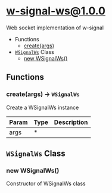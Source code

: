 # w-signal-ws@1.0.0

Web socket implementation of w-signal

+ Functions
  + [create(args)](#w-signal-ws-function-create)
+ [`WSignalWs`](#w-signal-ws-classes) Class
  + [new WSignalWs()](#w-signal-ws-classes-w-signal-ws-constructor)

## Functions

<a class='md-heading-link' name="w-signal-ws-function-create" ></a>

### create(args) -> `WSignalWs`

Create a WSignalWs instance

| Param | Type | Description |
| ----- | --- | -------- |
| args | * |  |



<a class='md-heading-link' name="w-signal-ws-classes"></a>

## `WSignalWs` Class






<a class='md-heading-link' name="w-signal-ws-classes-w-signal-ws-constructor" ></a>

### new WSignalWs()

Constructor of WSignalWs class





